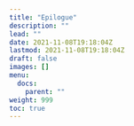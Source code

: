 ```yaml
---
title: "Epilogue"
description: ""
lead: ""
date: 2021-11-08T19:18:04Z
lastmod: 2021-11-08T19:18:04Z
draft: false
images: []
menu: 
  docs:
    parent: ""
weight: 999
toc: true
---
```


